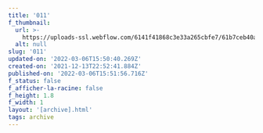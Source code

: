 ```yaml
---
title: '011'
f_thumbnail:
  url: >-
    https://uploads-ssl.webflow.com/6141f41868c3e33a265cbfe7/61b7ceb40ae2fe9c5f17f90a_011.jpg
  alt: null
slug: '011'
updated-on: '2022-03-06T15:50:40.269Z'
created-on: '2021-12-13T22:52:41.884Z'
published-on: '2022-03-06T15:51:56.716Z'
f_status: false
f_afficher-la-racine: false
f_height: 1.8
f_width: 1
layout: '[archive].html'
tags: archive
---
```




